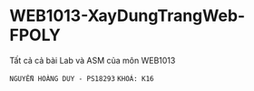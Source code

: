 # WEB1013-XayDungTrangWeb-FPOLY
 Tất cả cả bài Lab và ASM của môn WEB1013

`NGUYỄN HOÀNG DUY - PS18293`
`KHOÁ: K16`
